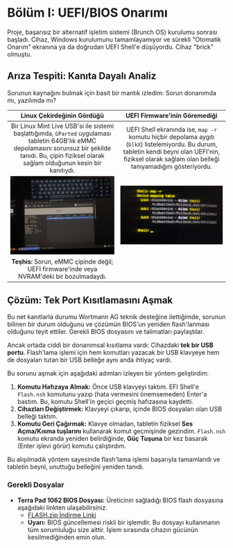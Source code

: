 # Bölüm I: UEFI/BIOS Onarımı

Proje, başarısız bir alternatif işletim sistemi (Brunch OS) kurulumu sonrası başladı. Cihaz, Windows kurulumunu tamamlayamıyor ve sürekli "Otomatik Onarım" ekranına ya da doğrudan UEFI Shell'e düşüyordu. Cihaz "brick" olmuştu.

## Arıza Tespiti: Kanıta Dayalı Analiz

Sorunun kaynağını bulmak için basit bir mantık izledim: Sorun donanımda mı, yazılımda mı?

| Linux Çekirdeğinin Gördüğü | UEFI Firmware'inin Göremediği |
| :---: | :---: |
| Bir Linux Mint Live USB'si ile sistemi başlattığımda, `GParted` uygulaması tabletin 64GB'lık eMMC depolamasını sorunsuz bir şekilde tanıdı. Bu, çipin fiziksel olarak sağlam olduğunun kesin bir kanıtıydı. | UEFI Shell ekranında ise, `map -r` komutu hiçbir depolama aygıtı (`blkX`) listelemiyordu. Bu durum, tabletin kendi beyni olan UEFI'nin, fiziksel olarak sağlam olan belleği tanıyamadığını gösteriyordu. |
| <img src="../assets/images/thumbnail_17477595295231327780041398629873.jpg.jpg" width="350"> | <img src="../assets/images/Outlook-qgcwu443.png" width="350"> |
| **Teşhis:** Sorun, eMMC çipinde değil; UEFI firmware'inde veya NVRAM'deki bir bozulmadaydı. |

## Çözüm: Tek Port Kısıtlamasını Aşmak

Bu net kanıtlarla durumu Wortmann AG teknik desteğine ilettiğimde, sorunun bilinen bir durum olduğunu ve çözümün BIOS'un yeniden flash'lanması olduğunu teyit ettiler. Gerekli BIOS dosyasını ve talimatları paylaştılar.

Ancak ortada ciddi bir donanımsal kısıtlama vardı: Cihazdaki **tek bir USB portu**. Flash'lama işlemi için hem komutları yazacak bir USB klavyeye hem de dosyaları tutan bir USB belleğe aynı anda ihtiyaç vardı.

Bu sorunu aşmak için aşağıdaki adımları izleyen bir yöntem geliştirdim:

1.  **Komutu Hafızaya Almak:** Önce USB klavyeyi taktım. EFI Shell'e `Flash.nsh` komutunu yazıp (hata vermesini önemsemeden) Enter'a bastım. Bu, komutu Shell'in geçici geçmiş hafızasına kaydetti.
2.  **Cihazları Değiştirmek:** Klavyeyi çıkarıp, içinde BIOS dosyaları olan USB belleği taktım.
3.  **Komutu Geri Çağırmak:** Klavye olmadan, tabletin fiziksel **Ses Açma/Kısma tuşlarını** kullanarak komut geçmişinde gezindim. `Flash.nsh` komutu ekranda yeniden belirdiğinde, **Güç Tuşuna** bir kez basarak (Enter işlevi görür) komutu çalıştırdım.

Bu alışılmadık yöntem sayesinde flash'lama işlemi başarıyla tamamlandı ve tabletin beyni, unuttuğu belleğini yeniden tanıdı.

### Gerekli Dosyalar

*   **Terra Pad 1062 BIOS Dosyası:** Üreticinin sağladığı BIOS flash dosyasına aşağıdaki linkten ulaşabilirsiniz.
    *   [FLASH.zip İndirme Linki](http://drive.wortmann.de/files/1749018331/FLASH.zip)
    *   **Uyarı:** BIOS güncellemesi riskli bir işlemdir. Bu dosyayı kullanmanın tüm sorumluluğu size aittir. İşlem sırasında cihazın gücünün kesilmediğinden emin olun.
